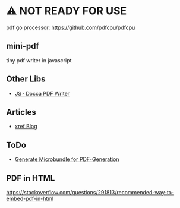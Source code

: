 # ⚠️ NOT READY FOR USE


pdf go processor: https://github.com/pdfcpu/pdfcpu

## mini-pdf

tiny pdf writer in javascript

## Other Libs

- [JS · Docca PDF Writer](https://github.com/DoccaPDF/docca-pdf-writer/tree/master/src/pdf-objects)

## Articles

- [xref Blog](http://khkonsulting.com/2013/01/the-trouble-with-the-xref-table/)

## ToDo

- [Generate Microbundle for PDF-Generation](https://github.com/developit/microbundle)

## PDF in HTML

https://stackoverflow.com/questions/291813/recommended-way-to-embed-pdf-in-html
